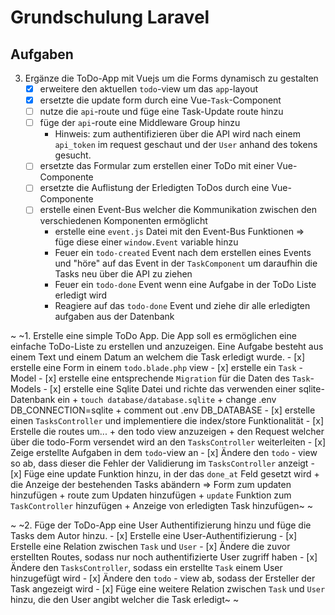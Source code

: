 # Grundschulung Laravel
## Aufgaben
3. Ergänze die ToDo-App mit Vuejs um die Forms dynamisch zu gestalten
    - [x] erweitere den aktuellen `todo`-view um das `app`-layout
    - [x] ersetzte die update form durch eine Vue-`Task`-Component
    - [ ] nutze die `api`-route und füge eine Task-Update route hinzu
    - [ ] füge der `api`-route eine Middleware Group hinzu
        + Hinweis: zum authentifizieren über die API wird nach einem `api_token` im request geschaut
          und der `User` anhand des tokens gesucht.
    - [ ] ersetzte das Formular zum erstellen einer ToDo mit einer Vue-Componente
    - [ ] ersetzte die Auflistung der Erledigten ToDos durch eine Vue-Componente
    - [ ] erstelle einen Event-Bus welcher die Kommunikation zwischen den verschiedenen Komponenten ermöglicht
        + erstelle eine `event.js` Datei mit den Event-Bus Funktionen => füge diese einer `window.Event` variable hinzu
        + Feuer ein `todo-created` Event nach dem erstellen eines Events und "höre" auf das Event in der `TaskComponent`
          um daraufhin die Tasks neu über die API zu ziehen
        + Feuer ein `todo-done` Event wenn eine Aufgabe in der ToDo Liste erledigt wird
        + Reagiere auf das `todo-done` Event und ziehe dir alle erledigten aufgaben aus der Datenbank

~ ~1. Erstelle eine simple ToDo App. Die App soll es ermöglichen eine einfache ToDo-Liste zu erstellen 
   und anzuzeigen. Eine Aufgabe besteht aus einem Text und einem Datum an welchem die Task erledigt wurde.
    - [x] erstelle eine Form in einem `todo.blade.php` view
    - [x] erstelle ein `Task` - Model
    - [x] erstelle eine entsprechende `Migration` für die Daten des `Task`-Models
    - [x] erstelle eine Sqlite Datei und richte das verwenden einer sqlite-Datenbank ein
        + `touch database/database.sqlite`
        + change .env DB_CONNECTION=sqlite
        + comment out .env DB_DATABASE
    - [x] erstelle einen `TasksController` und implementiere die index/store Funktionalität
    - [x] Erstelle die routes um...
        + den todo view anzuzeigen
        + den Request welcher über die todo-Form versendet wird an den `TasksController` weiterleiten
    - [x] Zeige erstellte Aufgaben in dem `todo`-view an
    - [x] Ändere den `todo` - view so ab, dass dieser die Fehler der Validierung im `TasksController` anzeigt
    - [x] Füge eine update Funktion hinzu, in der das `done_at` Feld gesetzt wird
        + die Anzeige der bestehenden Tasks abändern => Form zum updaten hinzufügen
        + route zum Updaten hinzufügen
        + `update` Funktion zum `TaskController` hinzufügen
        + Anzeige von erledigten Task hinzufügen~ ~
    
~ ~2. Füge der ToDo-App eine User Authentifizierung hinzu und füge die Tasks dem Autor hinzu.
    - [x] Erstelle eine User-Authentifizierung
    - [x] Erstelle eine Relation zwischen `Task` und `User`
    - [x] Ändere die zuvor erstellten Routes, sodass nur noch authentifizierte User zugriff haben
    - [x] Ändere den `TasksController`, sodass ein erstellte `Task` einem User hinzugefügt wird
    - [x] Ändere den `todo` - view ab, sodass der Ersteller der Task angezeigt wird
    - [x] Füge eine weitere Relation zwischen `Task` und `User` hinzu, die den User angibt welcher die Task erledigt~ ~